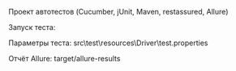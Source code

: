 Проект автотестов (Cucumber, jUnit, Maven, restassured, Allure)

Запуск теста:

Параметры теста: src\test\resources\Driver\test.properties

Отчёт Allure: target/allure-results
